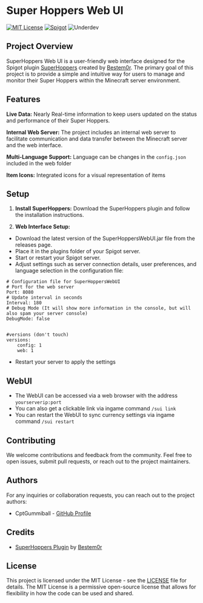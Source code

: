
# Super Hoppers Web UI

[![MIT License](https://img.shields.io/badge/License-MIT-green.svg)](LICENSE) [![Spigot](https://img.shields.io/badge/Spigot-orange.svg)](https://www.spigotmc.org) ![Underdev](https://img.shields.io/badge/in%20development-red.svg)

## Project Overview
SuperHoppers Web UI is a user-friendly web interface designed for the Spigot plugin [SuperHoppers](https://www.spigotmc.org/resources/superhoppers.97483/) created by [Bestem0r](https://github.com/Bestem0r). The primary goal of this project is to provide a simple and intuitive way for users to manage and monitor their Super Hoppers within the Minecraft server environment.
## Features

**Live Data:** Nearly Real-time information to keep users updated on the status and performance of their Super Hoppers.

**Internal Web Server:** The project includes an internal web server to facilitate communication and data transfer between the Minecraft server and the web interface.

**Multi-Language Support:** Language can be changes in the `config.json` included in the web folder

**Item Icons:** Integrated icons for a visual representation of items

## Setup

1. **Install SuperHoppers:**
Download the SuperHoppers plugin and follow the installation instructions.

2. **Web Interface Setup:**

- Download the latest version of the SuperHoppersWebUI.jar file from the releases page.
- Place it in the plugins folder of your Spigot server.
- Start or restart your Spigot server.
- Adjust settings such as server connection details, user preferences, and language selection in the configuration file:

````
# Configuration file for SuperHoppersWebUI
# Port for the web server
Port: 8080
# Update interval in seconds
Interval: 180
# Debug Mode (It will show more information in the console, but will also spam your server console)
DebugMode: false


#versions (don't touch)
versions:
    config: 1
    web: 1
````
- Restart your server to apply the settings

## WebUI
- The WebUI can be accessed via a web browser with the address `yourserverip:port`
- You can also get a clickable link via ingame command `/sui link`
- You can restart the WebUI to sync currency settings via ingame command `/sui restart`

## Contributing

We welcome contributions and feedback from the community. Feel free to open issues, submit pull requests, or reach out to the project maintainers.


## Authors

For any inquiries or collaboration requests, you can reach out to the project authors:
- CptGummiball - [GitHub Profile](https://github.com/CptGummiball)


## Credits

- [SuperHoppers Plugin](https://www.spigotmc.org/resources/superhoppers.97483/) by [Bestem0r](https://github.com/Bestem0r)
## License

This project is licensed under the MIT License - see the [LICENSE](LICENSE) file for details. The MIT License is a permissive open-source license that allows for flexibility in how the code can be used and shared.


